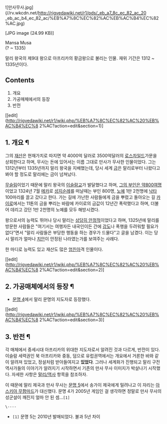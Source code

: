![만사무사.jpg](//rv.wkcdn.net/http://rigvedawiki.net/r1/pds/_eb_a7_8c_ec_82_ac_20
_eb_ac_b4_ec_82_ac/%EB%A7%8C%EC%82%AC%EB%AC%B4%EC%82%AC.jpg)

[JPG image (24.99 KB)]

Mansa Musa  
(? ~ 1335)

말리 왕국의 제9대 왕으로 아프리카의 황금왕으로 불리는 인물. 재위 기간은 1312 ~ 1335년이다.

## Contents

    

1. 개요 
2. 가공매체에서의 등장 
3. 반전 

[[edit](http://rigvedawiki.net/r1/wiki.php/%EB%A7%8C%EC%82%AC%20%EB%AC%B4%EC%8
2%AC?action=edit&section=1)]

## 1. 개요 ¶

그의 [재산](%EC%9E%AC%EC%82%B0.md)은 현재가치로 따지면 약 4000억 달러로 3500억달러의
[로스차일드](%EB%A1%9C%EC%8A%A4%EC%B0%A8%EC%9D%BC%EB%93%9C.md)가문을 상회한다고 하며, 무사는
돈에 있어서는 이름 그대로 만사가 무사한 인물이었다. 그는 1312년부터 1335년까지 말리 왕국을 지배했는데, 당시 세계
[금](%EA%B8%88.md)은 말리로부터 나왔다고 봐야 할 정도로 말리에는 금이 넘쳐났다.

  

[무슬림](%EB%AC%B4%EC%8A%AC%EB%A6%BC.md)이었기 때문에 말리 왕국의
[이슬람교](%EC%9D%B4%EC%8A%AC%EB%9E%8C%EA%B5%90.md)가 발달했다고 하며, [그의 부인은 약800여명](%ED%95%98%EB%A0%98.md)이었고 1324년 7월 [메카](%EB%A9%94%EC%B9%B4.md)로
[성지순례](%EC%84%B1%EC%A7%80%EC%88%9C%EB%A1%80.md)를 떠날때는 부인 800명,
[노예](%EB%85%B8%EC%98%88.md) 1만 2천명에 [낙타](%EB%82%99%ED%83%80.md) 100마리를
끌고 갔다고 한다. 가는 길에 가난한 사람들에게 금을 뿌렸고 돌아오는 길
[카이로](%EC%B9%B4%EC%9D%B4%EB%A1%9C.md)에서는 11톤의 금을 뿌리는 바람에 카이로의 금값이 12년간
폭락했다고 하며, 더불어 데리고 갔던 1만 2천명의 노예를 모두 해방시켰다.

  

왕으로서의 능력도 뛰어나 당시 말리는 [상당히 안정적](%EA%B0%95%EB%AF%BC.md)이었다고 하며, 1325년에 말리를
방문한 사람들은 "여기서는 여행자든 내국인이든 간에 [강도](%EA%B0%95%EB%8F%84.md)나 폭행을 두려워할 필요가
없다"면서 "말리 사람들은 부당한 행동을 하는 경우가 드물다"고 글을 남겼다. 이는 당시 말리가 얼마나
[치안](%EC%B9%98%EC%95%88.md)이 안정된 나라였는가를 보여주는 사례다.

  

한 마디로 능력도 있고 재산도 많은 [엄친아](%EC%97%84%EC%B9%9C%EC%95%84.md)격 인물이다.

  

[[edit](http://rigvedawiki.net/r1/wiki.php/%EB%A7%8C%EC%82%AC%20%EB%AC%B4%EC%8
2%AC?action=edit&section=2)]

## 2. 가공매체에서의 등장 ¶

  * [문명 4](%EB%AC%B8%EB%AA%85%204.md)에서 말리 문명의 지도자로 등장했다.   

[[edit](http://rigvedawiki.net/r1/wiki.php/%EB%A7%8C%EC%82%AC%20%EB%AC%B4%EC%8
2%AC?action=edit&section=3)]

## 3. 반전 ¶

각 매체에서 중세시대 아프리카의 위대한 지도자로서 알려진 것과 다르게, 반전이 있다. 이슬람 세력권인 북 아프리카와 중동, 덤으로
유럽권역에서는 개요에서 거론한 바와 같이 알려져 있었고, 정설처럼 받아들여지고 **있었다**. 그러나 세계화가 진행되고 말리 구전역사가들의
이야기가 알려지기 시작하면서 기존의 만사 무사 이미지가 박살나기 시작했다. 자세한 사항은
[말리/역사](%EB%A7%90%EB%A6%AC/%EC%97%AD%EC%82%AC.md) 항목을 참조하자.

  

이 때문에 말리 제국과 만사 무사는 [문명 5](%EB%AC%B8%EB%AA%85%205.md)에서 송가이 제국에게 밀려나고 이 자리는
[아스키아 무함마드](%EC%95%84%EC%8A%A4%ED%82%A4%EC%95%84%20%EB%AC%B4%ED%95%A8%EB%A7%88%EB%93%9C.md)가 대신했다. 문명 4가 2005년 게임인 걸 생각하면 정말로 만사 무사의 성군설이 깨진지 얼마 안 된
셈...`[1]`

`\----`

  * `[1]` 문명 5는 2010년 발매되었다. 불과 5년 차이

